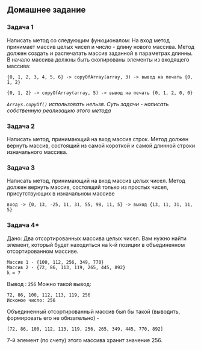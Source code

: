 ## Домашнее задание

### Задача 1
Написать метод со следующим функционалом:
На вход метод принимает массив целых чисел и число - длину нового массива. Метод должен создать и распечатать массив заданной в параметрах длинны. В начало массива должны быть скопированы элементы из входящего массива:
```none
{0, 1, 2, 3, 4, 5, 6} -> copyOfArray(array, 3) -> вывод на печать {0, 1, 2}
```

```none
{0, 1, 2} -> copyOfArray(array, 5) -> вывод на печать {0, 1, 2, 0, 0}
```

_`Arrays.copyOf()` использовать нельзя. Суть задачи - написать собственную реализацию этого метода_
### Задача 2
Написать метод, принимающий на вход массив строк. Метод должен вернуть массив, состоящий из самой короткой и самой длинной строки изначального массива.

### Задача 3
Написать метод, принимающий на вход массив целых чисел. Метод должен вернуть массив, состоящий только из простых чисел, присутствующих в изначальном массиве
```none
вход -> {0, 13, -25, 11, 31, 55, 98, 11, 5} -> выход {13, 11, 31, 11, 5}
```

### Задача 4*
Дано: Два отсортированных массива целых чисел. Вам нужно найти элемент, который будет находиться на k-й позиции в объединенном отсортированном массиве.
```none
Массив 1 - {100, 112, 256, 349, 770}
Массив 2 - {72, 86, 113, 119, 265, 445, 892}
k = 7
```
Вывод : `256`
Можно такой вывод:
```none
72, 86, 100, 112, 113, 119, 256
Искомое число: 256
```

Объединенный отсортированный массив был бы такой (выводить, формировать его не обязательно) -
```none
[72, 86, 100, 112, 113, 119, 256, 265, 349, 445, 770, 892]
```

7-й элемент (по счету) этого массива хранит значение 256.
